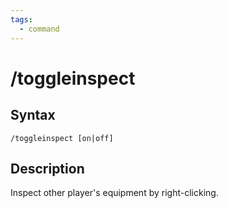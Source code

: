 ```yaml
---
tags:
  - command
---
```


# /toggleinspect

## Syntax

<!--cmd-syntax-start-->
```eqcommand
/toggleinspect [on|off]
```
<!--cmd-syntax-end-->

## Description

<!--cmd-desc-start-->
Inspect other player's equipment by right-clicking.
<!--cmd-desc-end-->